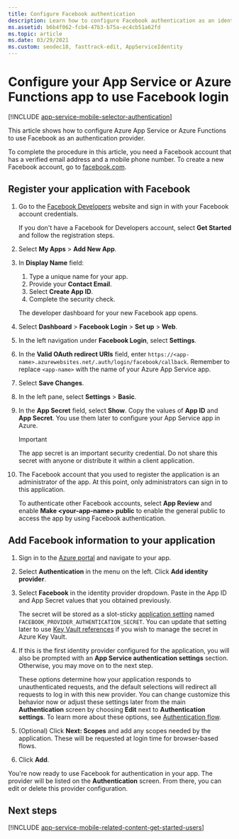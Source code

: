 ```yaml
---
title: Configure Facebook authentication
description: Learn how to configure Facebook authentication as an identity provider for your App Service or Azure Functions app.
ms.assetid: b6b4f062-fcb4-47b3-b75a-ec4cb51a62fd
ms.topic: article
ms.date: 03/29/2021
ms.custom: seodec18, fasttrack-edit, AppServiceIdentity
---
```


# Configure your App Service or Azure Functions app to use Facebook login

[!INCLUDE [app-service-mobile-selector-authentication](../../includes/app-service-mobile-selector-authentication.md)]

This article shows how to configure Azure App Service or Azure Functions to use Facebook as an authentication provider.

To complete the procedure in this article, you need a Facebook account that has a verified email address and a mobile phone number. To create a new Facebook account, go to [facebook.com].

## <a name="register"> </a>Register your application with Facebook

1. Go to the [Facebook Developers] website and sign in with your Facebook account credentials.

   If you don't have a Facebook for Developers account, select **Get Started** and follow the registration steps.
1. Select **My Apps** > **Add New App**.
1. In **Display Name** field:
   1. Type a unique name for your app.
   1. Provide your **Contact Email**.
   1. Select **Create App ID**.
   1. Complete the security check.

   The developer dashboard for your new Facebook app opens.
1. Select **Dashboard** > **Facebook Login** > **Set up** > **Web**.
1. In the left navigation under **Facebook Login**, select **Settings**.
1. In the **Valid OAuth redirect URIs** field, enter `https://<app-name>.azurewebsites.net/.auth/login/facebook/callback`. Remember to replace `<app-name>` with the name of your Azure App Service app.
1. Select **Save Changes**.
1. In the left pane, select **Settings** > **Basic**. 
1. In the **App Secret** field, select **Show**. Copy the values of **App ID** and **App Secret**. You use them later to configure your App Service app in Azure.

   > [!IMPORTANT]
   > The app secret is an important security credential. Do not share this secret with anyone or distribute it within a client application.
   >

1. The Facebook account that you used to register the application is an administrator of the app. At this point, only administrators can sign in to this application.

   To authenticate other Facebook accounts, select **App Review** and enable **Make \<your-app-name> public** to enable the general public to access the app by using Facebook authentication.

## <a name="secrets"> </a>Add Facebook information to your application

1. Sign in to the [Azure portal] and navigate to your app.
1. Select **Authentication** in the menu on the left. Click **Add identity provider**.
1. Select **Facebook** in the identity provider dropdown. Paste in the App ID and App Secret values that you obtained previously.

    The secret will be stored as a slot-sticky [application setting](./configure-common.md#configure-app-settings) named `FACEBOOK_PROVIDER_AUTHENTICATION_SECRET`. You can update that setting later to use [Key Vault references](./app-service-key-vault-references.md) if you wish to manage the secret in Azure Key Vault.

1. If this is the first identity provider configured for the application, you will also be prompted with an **App Service authentication settings** section. Otherwise, you may move on to the next step.
    
    These options determine how your application responds to unauthenticated requests, and the default selections will redirect all requests to log in with this new provider. You can change customize this behavior now or adjust these settings later from the main **Authentication** screen by choosing **Edit** next to **Authentication settings**. To learn more about these options, see [Authentication flow](overview-authentication-authorization.md#authentication-flow).

1. (Optional) Click **Next: Scopes** and add any scopes needed by the application. These will be requested at login time for browser-based flows.
1. Click **Add**.

You're now ready to use Facebook for authentication in your app. The provider will be listed on the **Authentication** screen. From there, you can edit or delete this provider configuration.

## <a name="related-content"> </a>Next steps

[!INCLUDE [app-service-mobile-related-content-get-started-users](../../includes/app-service-mobile-related-content-get-started-users.md)]

<!-- URLs. -->
[Facebook Developers]: https://go.microsoft.com/fwlink/p/?LinkId=268286
[facebook.com]: https://go.microsoft.com/fwlink/p/?LinkId=268285
[Get started with authentication]: /en-us/develop/mobile/tutorials/get-started-with-users-dotnet/
[Azure portal]: https://portal.azure.com/
